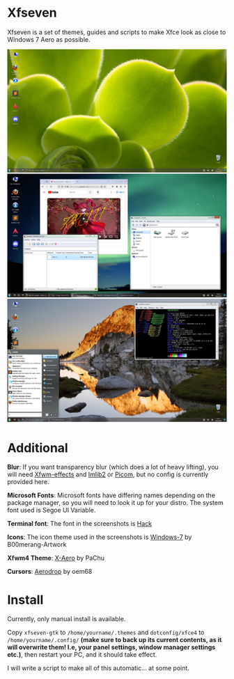 # Xfseven
Xfseven is a set of themes, guides and scripts to make Xfce look as close to Windows 7 Aero as possible.

![Screenshot](/screenshots/3.jpg)
![Screenshot](/screenshots/2.jpg)
![Screenshot](/screenshots/1.jpg)

# Additional
**Blur**: If you want transparency blur (which does a lot of heavy lifting), you will need [Xfwm-effects](https://www.kalideva.com/) and [Imlib2](https://repology.org/project/imlib2/versions) or [Picom](https://github.com/yshui/picom), but no config is currently provided here.

**Microsoft Fonts**: Microsoft fonts have differing names depending on the package manager, so you will need to look it up for your distro. The system font used is Segoe UI Variable.

**Terminal font**: The font in the screenshots is [Hack](https://github.com/source-foundry/Hack)

**Icons**: The icon theme used in the screenshots is [Windows-7](https://github.com/B00merang-Artwork/Windows-7) by B00merang-Artwork

**Xfwm4 Theme**: [X-Aero](https://www.xfce-look.org/p/1016331) by PaChu

**Cursors**: [Aerodrop](https://www.pling.com/p/999406/) by oem68



# Install
Currently, only manual install is available. 

Copy  `xfseven-gtk` to `/home/yourname/.themes` and `dotconfig/xfce4` to `/home/yourname/.config/` **(make sure to back up its current contents, as it will overwrite them! I.e, your panel settings, window manager settings etc.)**, then restart your PC, and it should take effect.

I will write a script to make all of this automatic... at some point.
